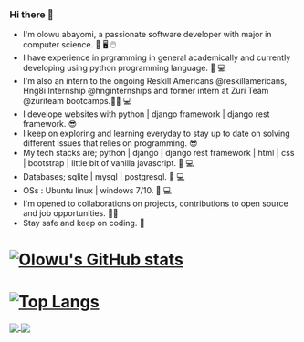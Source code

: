 ### Hi there 👋
* I'm olowu abayomi, a passionate software developer with major in computer science. 📔 🖥️ 🖱️
* I have experience in prgramming in general academically and currently developing using python programming language. 🐍 💻
* I'm also an intern to the ongoing Reskill Americans @reskillamericans, Hng8i Internship @hnginternships and former intern at Zuri Team @zuriteam bootcamps.👨‍🎓 💻
* I develope websites with python | django framework | django rest framework. 😎
* I keep on exploring and learning everyday to stay up to date on solving different issues that relies on programming. 😎
* My tech stacks are; python | django | django rest framework | html | css | bootstrap | little bit of vanilla javascript. 🧰 💻
* Databases; sqlite | mysql | postgresql. 🧰 💻
* OSs : Ubuntu linux | windows 7/10. 🧰 💻
* I'm opened to collaborations on projects, contributions to open source and job opportunities. 👨‍💼
* Stay safe and keep on coding. 🗽
# [![Olowu's GitHub stats](https://github-readme-stats.vercel.app/api?username=aayobam&show_icons=True&theme=radical&count_private=True&card_width=600px)](https://github.com/aayobam/github-readme-stats)
# [![Top Langs](https://github-readme-stats.vercel.app/api/top-langs/?username=aayobam&theme=radical&layout=compact&card_width=600)](https://github.com/aayobam/github-readme-stats)

<a href="https://github.com/aayobam/github-readme-stats">
  <img align="center" src="https://github-readme-stats.vercel.app/api?username=aayobam&show_icons=True&theme=radical&count_private=True" />
</a>
<a href="https://github.com/aayobam/convoychat">
  <img align="center" src="https://github-readme-stats.vercel.app/api/top-langs/?username=aayobam&theme=radical&layout=compact&card_width=450px)" />
</a>

